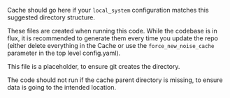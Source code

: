 Cache should go here if your `local_system` configuration matches this suggested directory structure.

These files are created when running this code. While the codebase is in flux, it is recommended to generate them every time you update the repo (either delete everything in the Cache or use the `force_new_noise_cache` parameter in the top level config.yaml). 

This file is a placeholder, to ensure git creates the directory.

The code should not run if the cache parent directory is missing, to ensure data is going to the intended location.